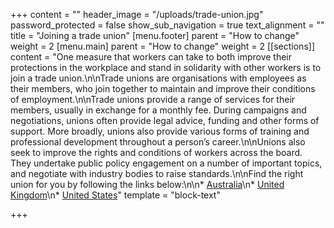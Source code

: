 +++
content = ""
header_image = "/uploads/trade-union.jpg"
password_protected = false
show_sub_navigation = true
text_alignment = ""
title = "Joining a trade union"
[menu.footer]
parent = "How to change"
weight = 2
[menu.main]
parent = "How to change"
weight = 2
[[sections]]
content = "One measure that workers can take to both improve their protections in the workplace and stand in solidarity with other workers is to join a trade union.\n\nTrade unions are organisations with employees as their members, who join together to maintain and improve their conditions of employment.\n\nTrade unions provide a range of services for their members, usually in exchange for a monthly fee. During campaigns and negotiations, unions often provide legal advice, funding and other forms of support. More broadly, unions also provide various forms of training and professional development throughout a person’s career.\n\nUnions also seek to improve the rights and conditions of workers across the board. They undertake public policy engagement on a number of important topics, and negotiate with industry bodies to raise standards.\n\nFind the right union for you by following the links below:\n\n* [Australia](https://join.australianunions.org.au/)\n* [United Kingdom](https://findyourunion.tuc.org.uk/)\n* [United States](https://www.unionfacts.com/cuf/)"
template = "block-text"

+++

